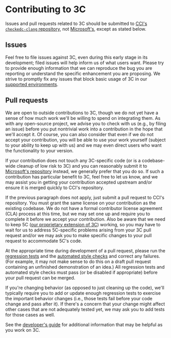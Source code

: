 # Contributing to 3C

Issues and pull requests related to 3C should be submitted to [CCI's
`checkedc-clang`
repository](https://github.com/correctcomputation/checkedc-clang), not
[Microsoft's](https://github.com/microsoft/checkedc-clang), except as
stated below.

## Issues

Feel free to file issues against 3C, even during this early stage in
its development; filed issues will help inform us of what users want.
Please try to provide enough information that we can reproduce the bug
you are reporting or understand the specific enhancement you are
proposing. We strive to promptly fix any issues that block basic usage
of 3C in our [supported
environments](INSTALL.md#supported-environments).

## Pull requests

We are open to outside contributions to 3C, though we do not yet have
a sense of how much work we'll be willing to spend on integrating
them. As with any open-source project, we advise you to check with us
(e.g., by filing an issue) before you put nontrivial work into a
contribution in the hope that we'll accept it. Of course, you can also
consider that even if we do not accept your contribution, you will be
able to use your work yourself (subject to your ability to keep up
with us) and we may even direct users who want the functionality to
your version.

If your contribution does not touch any 3C-specific code (or is a
codebase-wide cleanup of low risk to 3C) and you can reasonably submit
it to [Microsoft's
repository](https://github.com/microsoft/checkedc-clang) instead, we
generally prefer that you do so. If such a contribution has particular
benefit to 3C, feel free to let us know, and we may assist you in
getting your contribution accepted upstream and/or ensure it is merged
quickly to CCI's repository.

If the previous paragraph does not apply, just submit a pull request
to CCI's repository. You must grant the same license on your
contribution as the existing codebase. We do not have a formal
contributor license agreement (CLA) process at this time, but we may
set one up and require you to complete it before we accept your
contribution. Also be aware that we need to keep 5C ([our proprietary
extension of
3C](README.md#what-3c-users-should-know-about-the-development-process))
working, so you may have to wait for us to address 5C-specific
problems arising from your 3C pull request and/or we may ask you to
make specific changes to your pull request to accommodate 5C's code.

At the appropriate time during development of a pull request, please
run the [regression tests](development.md#regression-tests) and the
[automated style checks](development.md#code-style-automation) and
correct any failures. (For example, it may not make sense to do this
on a draft pull request containing an unfinished demonstration of an
idea.) All regression tests and automated style checks must pass (or
be disabled if appropriate) before your pull request can be merged.

If you're changing behavior (as opposed to just cleaning up the code),
we'll typically require you to add or update enough regression tests
to exercise the important behavior changes (i.e., those tests fail
before your code change and pass after it). If there's a concern that
your change might affect other cases that are not adequately tested
yet, we may ask you to add tests for those cases as well.

See the [developer's guide](development.md) for additional information
that may be helpful as you work on 3C.
